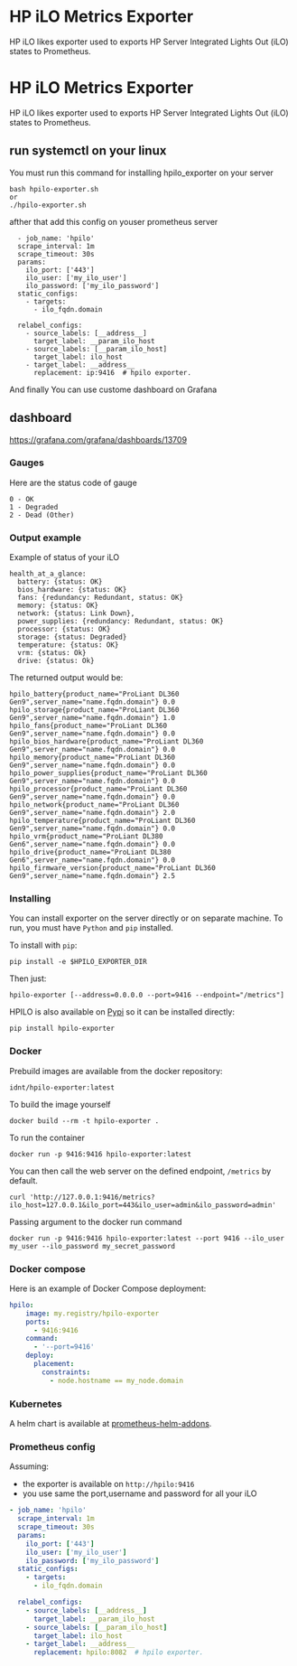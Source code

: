 # HP iLO Metrics Exporter

HP iLO likes exporter used to exports HP Server Integrated Lights Out (iLO) states to Prometheus.

# HP iLO Metrics Exporter

HP iLO likes exporter used to exports HP Server Integrated Lights Out (iLO) states to Prometheus.


## run systemctl on your linux
You must run this command for installing hpilo_exporter on your server
```
bash hpilo-exporter.sh
or
./hpilo-exporter.sh
```
afther that add this config on youser prometheus server
```
  - job_name: 'hpilo'
  scrape_interval: 1m
  scrape_timeout: 30s
  params:
    ilo_port: ['443']
    ilo_user: ['my_ilo_user']
    ilo_password: ['my_ilo_password']
  static_configs:
    - targets:
      - ilo_fqdn.domain

  relabel_configs:
    - source_labels: [__address__]
      target_label: __param_ilo_host
    - source_labels: [__param_ilo_host]
      target_label: ilo_host
    - target_label: __address__
      replacement: ip:9416  # hpilo exporter.
```
And finally You can use custome dashboard on Grafana
## dashboard
https://grafana.com/grafana/dashboards/13709

### Gauges

Here are the status code of gauge
```
0 - OK
1 - Degraded
2 - Dead (Other)
```


### Output example

Example of status of your iLO
```
health_at_a_glance:
  battery: {status: OK}
  bios_hardware: {status: OK}
  fans: {redundancy: Redundant, status: OK}
  memory: {status: OK}
  network: {status: Link Down},
  power_supplies: {redundancy: Redundant, status: OK}
  processor: {status: OK}
  storage: {status: Degraded}
  temperature: {status: OK}
  vrm: {status: Ok}
  drive: {status: Ok}
```

The returned output would be:
```
hpilo_battery{product_name="ProLiant DL360 Gen9",server_name="name.fqdn.domain"} 0.0
hpilo_storage{product_name="ProLiant DL360 Gen9",server_name="name.fqdn.domain"} 1.0
hpilo_fans{product_name="ProLiant DL360 Gen9",server_name="name.fqdn.domain"} 0.0
hpilo_bios_hardware{product_name="ProLiant DL360 Gen9",server_name="name.fqdn.domain"} 0.0
hpilo_memory{product_name="ProLiant DL360 Gen9",server_name="name.fqdn.domain"} 0.0
hpilo_power_supplies{product_name="ProLiant DL360 Gen9",server_name="name.fqdn.domain"} 0.0
hpilo_processor{product_name="ProLiant DL360 Gen9",server_name="name.fqdn.domain"} 0.0
hpilo_network{product_name="ProLiant DL360 Gen9",server_name="name.fqdn.domain"} 2.0
hpilo_temperature{product_name="ProLiant DL360 Gen9",server_name="name.fqdn.domain"} 0.0
hpilo_vrm{product_name="ProLiant DL380 Gen6",server_name="name.fqdn.domain"} 0.0
hpilo_drive{product_name="ProLiant DL380 Gen6",server_name="name.fqdn.domain"} 0.0
hpilo_firmware_version{product_name="ProLiant DL360 Gen9",server_name="name.fqdn.domain"} 2.5
```

### Installing

You can install exporter on the server directly or on separate machine.
To run, you must have `Python` and `pip` installed.

To install with `pip`:
```
pip install -e $HPILO_EXPORTER_DIR
```

Then just:
```
hpilo-exporter [--address=0.0.0.0 --port=9416 --endpoint="/metrics"]
```


HPILO is also available on [Pypi](https://pypi.org/project/hpilo-exporter/) so it can be installed directly:

```
pip install hpilo-exporter
```

### Docker

Prebuild images are available from the docker repository:
```
idnt/hpilo-exporter:latest
```


To build the image yourself
```
docker build --rm -t hpilo-exporter .
```

To run the container
```
docker run -p 9416:9416 hpilo-exporter:latest
```

You can then call the web server on the defined endpoint, `/metrics` by default.
```
curl 'http://127.0.0.1:9416/metrics?ilo_host=127.0.0.1&ilo_port=443&ilo_user=admin&ilo_password=admin'
```

Passing argument to the docker run command
```
docker run -p 9416:9416 hpilo-exporter:latest --port 9416 --ilo_user my_user --ilo_password my_secret_password
```

### Docker compose

Here is an example of Docker Compose deployment:

```yml
hpilo:
    image: my.registry/hpilo-exporter
    ports:
      - 9416:9416
    command:
      - '--port=9416'
    deploy:
      placement:
        constraints:
          - node.hostname == my_node.domain
```

### Kubernetes

A helm chart is available at [prometheus-helm-addons](https://github.com/IDNT/prometheus-helm-addons).

### Prometheus config

Assuming:
- the exporter is available on `http://hpilo:9416`
- you use same the port,username and password for all your iLO

```yml
- job_name: 'hpilo'
  scrape_interval: 1m
  scrape_timeout: 30s
  params:
    ilo_port: ['443']
    ilo_user: ['my_ilo_user']
    ilo_password: ['my_ilo_password']
  static_configs:
    - targets:
      - ilo_fqdn.domain

  relabel_configs:
    - source_labels: [__address__]
      target_label: __param_ilo_host
    - source_labels: [__param_ilo_host]
      target_label: ilo_host
    - target_label: __address__
      replacement: hpilo:8082  # hpilo exporter.
```


